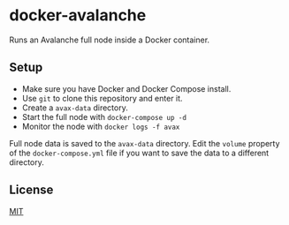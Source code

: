# docker-avalanche

Runs an Avalanche full node inside a Docker container.

## Setup

- Make sure you have Docker and Docker Compose install.
- Use `git` to clone this repository and enter it.
- Create a `avax-data` directory.
- Start the full node with `docker-compose up -d`
- Monitor the node with `docker logs -f avax`

Full node data is saved to the `avax-data` directory. Edit the `volume` property of the `docker-compose.yml` file if you want to save the data to a different directory.

## License

[MIT](./LICENSE.md)
